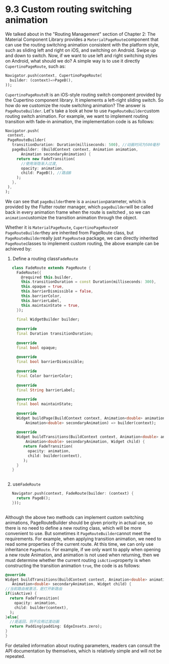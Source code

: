 # 9.3 Custom routing switching animation

We talked about in the "Routing Management" section of Chapter 2: The Material Component Library provides a `MaterialPageRoute`component that can use the routing switching animation consistent with the platform style, such as sliding left and right on iOS, and switching on Android. Swipe up and down to switch. Now, if we want to use left and right switching styles on Android, what should we do? A simple way is to use it directly `CupertinoPageRoute`, such as:

``` dart 
Navigator.push(context, CupertinoPageRoute(  
  builder: (context)=>PageB(),
));

```

`CupertinoPageRoute`It is an iOS-style routing switch component provided by the Cupertino component library. It implements a left-right sliding switch. So how do we customize the route switching animation? The answer is `PageRouteBuilder`. Let's take a look at how to use `PageRouteBuilder`custom routing switch animation. For example, we want to implement routing transition with fade-in animation, the implementation code is as follows:

``` dart 
Navigator.push(
 context,
 PageRouteBuilder(
   transitionDuration: Duration(milliseconds: 500), //动画时间为500毫秒
   pageBuilder: (BuildContext context, Animation animation,
       Animation secondaryAnimation) {
     return new FadeTransition(
       //使用渐隐渐入过渡,
       opacity: animation,
       child: PageB(), //路由B
     );
   },
 ),
);

```

We can see that `pageBuilder`there is a `animation`parameter, which is provided by the Flutter router manager, which `pageBuilder`will be called back in every animation frame when the route is switched , so we can `animation`customize the transition animation through the object.

Whether it is `MaterialPageRoute`, `CupertinoPageRoute`or `PageRouteBuilder`they are inherited from PageRoute class, but `PageRouteBuilder`really just `PageRoute`a package, we can directly inherited `PageRoute`classes to implement custom routing, the above example can be achieved by:

1.  Define a routing class`FadeRoute`
   
``` dart 
   class FadeRoute extends PageRoute {
     FadeRoute({
       @required this.builder,
       this.transitionDuration = const Duration(milliseconds: 300),
       this.opaque = true,
       this.barrierDismissible = false,
       this.barrierColor,
       this.barrierLabel,
       this.maintainState = true,
     });
   
     final WidgetBuilder builder;
   
     @override
     final Duration transitionDuration;
   
     @override
     final bool opaque;
   
     @override
     final bool barrierDismissible;
   
     @override
     final Color barrierColor;
   
     @override
     final String barrierLabel;
   
     @override
     final bool maintainState;
   
     @override
     Widget buildPage(BuildContext context, Animation<double> animation,
         Animation<double> secondaryAnimation) => builder(context);
   
     @override
     Widget buildTransitions(BuildContext context, Animation<double> animation,
         Animation<double> secondaryAnimation, Widget child) {
        return FadeTransition( 
          opacity: animation,
          child: builder(context),
        );
     }
   }
   
```
   
2.  use`FadeRoute`
   
``` dart 
   Navigator.push(context, FadeRoute(builder: (context) {
     return PageB();
   }));
   
```
   

Although the above two methods can implement custom switching animations, PageRouteBuilder should be given priority in actual use, so there is no need to define a new routing class, which will be more convenient to use. But sometimes it `PageRouteBuilder`cannot meet the requirements. For example, when applying transition animation, we need to read some properties of the current route. At this time, we can only use inheritance `PageRoute`. For example, if we only want to apply when opening a new route Animation, and animation is not used when returning, then we must determine whether the current routing `isActive`property is when constructing the transition animation `true`, the code is as follows:

``` dart 
@override
Widget buildTransitions(BuildContext context, Animation<double> animation,
   Animation<double> secondaryAnimation, Widget child) {
//当前路由被激活，是打开新路由
if(isActive) {
  return FadeTransition(
    opacity: animation,
    child: builder(context),
  );
}else{
  //是返回，则不应用过渡动画
  return Padding(padding: EdgeInsets.zero);
}
}

```

For detailed information about routing parameters, readers can consult the API documentation by themselves, which is relatively simple and will not be repeated.